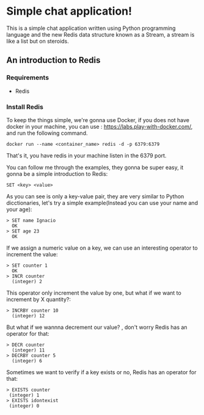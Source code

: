 # Simple chat application!

This is a simple chat application written using Python programming language and the new Redis data structure known as a Stream, a stream is like a list but on steroids.

## An introduction to Redis
### Requirements
- Redis
### Install Redis
To keep the things simple, we're gonna use Docker, if you does not have docker in your machine, you can use : https://labs.play-with-docker.com/, and run the following command. 
```
docker run --name <container_name> redis -d -p 6379:6379
```
That's it, you have redis in your machine listen in the 6379 port. 

You can follow me through the examples, they gonna be super easy, it gonna be a simple introduction to Redis:

```
SET <key> <value>
```
As you can see is only  a key-value pair, they are very similar to  Python dicctionaries, let's try a simple example(Instead you can use your name and your age): 
```
> SET name Ignacio
  OK
> SET age 23
  OK
```
If we assign a numeric value on a key, we can use an interesting operator to increment the value:
```
> SET counter 1
  OK
> INCR counter 
  (integer) 2
```
This operator only increment the value by one, but what if we want to increment by  X quantity?:
```
> INCRBY counter 10
  (integer) 12
```
But what if we wannna decrement our value? , don't worry Redis has an operator for that:
```
> DECR counter
  (integer) 11
> DECRBY counter 5
  (integer) 6
```
Sometimes we want to verify if a key exists or no, Redis has an operator for that:
```
> EXISTS counter
 (integer) 1
> EXISTS idontexist
 (integer) 0
``` 
